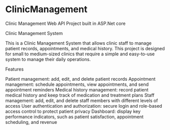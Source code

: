 # ClinicManagement
Clinic Management Web API Project  built in ASP.Net core

Clinic Management System

This is a Clinic Management System that allows clinic staff to manage patient records, appointments, and medical history. 
This project is designed for small to medium-sized clinics that require a simple and easy-to-use system to manage their daily operations.

Features

Patient management: add, edit, and delete patient records
Appointment management: schedule appointments, view appointments, and send appointment reminders
Medical history management: record patient medical history and keep track of medication and treatment plans
Staff management: add, edit, and delete staff members with different levels of access
User authentication and authorization: secure login and role-based access control to protect patient privacy
Dashboard: display key performance indicators, such as patient satisfaction, appointment scheduling, and revenue
